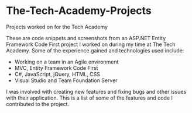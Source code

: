 # The-Tech-Academy-Projects
Projects worked on for the Tech Academy

These are code snippets and screenshots from an ASP.NET Entity Framework Code First project I worked on during my time at The Tech Academy.
Some of the experience gained and technologies used include:
- Working on a team in an Agile environment
- MVC, Entity Framework Code First
- C#, JavaScript, jQuery, HTML, CSS
- Visual Studio and Team Foundation Server

I was involved with creating new features and fixing bugs and other issues with their application. This is a list of some of the features and code I contributed to the project.
